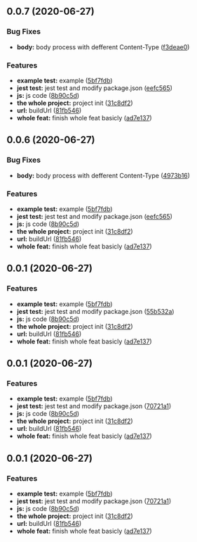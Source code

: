 <a name="0.0.7"></a>
## 0.0.7 (2020-06-27)


### Bug Fixes

* **body:** body process with defferent Content-Type ([f3deae0](https://github.com/hblvsjtu/TsAxios/commit/f3deae0))


### Features

* **example test:** example ([5bf7fdb](https://github.com/hblvsjtu/TsAxios/commit/5bf7fdb))
* **jest test:** jest test and modify package.json ([eefc565](https://github.com/hblvsjtu/TsAxios/commit/eefc565))
* **js:** js code ([8b90c5d](https://github.com/hblvsjtu/TsAxios/commit/8b90c5d))
* **the whole project:** project init ([31c8df2](https://github.com/hblvsjtu/TsAxios/commit/31c8df2))
* **url:** buildUrl ([81fb546](https://github.com/hblvsjtu/TsAxios/commit/81fb546))
* **whole feat:** finish whole feat basicly ([ad7e137](https://github.com/hblvsjtu/TsAxios/commit/ad7e137))



<a name="0.0.6"></a>
## 0.0.6 (2020-06-27)


### Bug Fixes

* **body:** body process with defferent Content-Type ([4973b16](https://github.com/hblvsjtu/TsAxios/commit/4973b16))


### Features

* **example test:** example ([5bf7fdb](https://github.com/hblvsjtu/TsAxios/commit/5bf7fdb))
* **jest test:** jest test and modify package.json ([eefc565](https://github.com/hblvsjtu/TsAxios/commit/eefc565))
* **js:** js code ([8b90c5d](https://github.com/hblvsjtu/TsAxios/commit/8b90c5d))
* **the whole project:** project init ([31c8df2](https://github.com/hblvsjtu/TsAxios/commit/31c8df2))
* **url:** buildUrl ([81fb546](https://github.com/hblvsjtu/TsAxios/commit/81fb546))
* **whole feat:** finish whole feat basicly ([ad7e137](https://github.com/hblvsjtu/TsAxios/commit/ad7e137))



<a name="0.0.1"></a>
## 0.0.1 (2020-06-27)


### Features

* **example test:** example ([5bf7fdb](https://github.com/hblvsjtu/TsAxios/commit/5bf7fdb))
* **jest test:** jest test and modify package.json ([55b532a](https://github.com/hblvsjtu/TsAxios/commit/55b532a))
* **js:** js code ([8b90c5d](https://github.com/hblvsjtu/TsAxios/commit/8b90c5d))
* **the whole project:** project init ([31c8df2](https://github.com/hblvsjtu/TsAxios/commit/31c8df2))
* **url:** buildUrl ([81fb546](https://github.com/hblvsjtu/TsAxios/commit/81fb546))
* **whole feat:** finish whole feat basicly ([ad7e137](https://github.com/hblvsjtu/TsAxios/commit/ad7e137))



<a name="0.0.1"></a>
## 0.0.1 (2020-06-27)


### Features

* **example test:** example ([5bf7fdb](https://github.com/hblvsjtu/TsAxios/commit/5bf7fdb))
* **jest test:** jest test and modify package.json ([70721a1](https://github.com/hblvsjtu/TsAxios/commit/70721a1))
* **js:** js code ([8b90c5d](https://github.com/hblvsjtu/TsAxios/commit/8b90c5d))
* **the whole project:** project init ([31c8df2](https://github.com/hblvsjtu/TsAxios/commit/31c8df2))
* **url:** buildUrl ([81fb546](https://github.com/hblvsjtu/TsAxios/commit/81fb546))
* **whole feat:** finish whole feat basicly ([ad7e137](https://github.com/hblvsjtu/TsAxios/commit/ad7e137))



<a name="0.0.1"></a>
## 0.0.1 (2020-06-27)


### Features

* **example test:** example ([5bf7fdb](https://github.com/hblvsjtu/TsAxios/commit/5bf7fdb))
* **jest test:** jest test and modify package.json ([70721a1](https://github.com/hblvsjtu/TsAxios/commit/70721a1))
* **js:** js code ([8b90c5d](https://github.com/hblvsjtu/TsAxios/commit/8b90c5d))
* **the whole project:** project init ([31c8df2](https://github.com/hblvsjtu/TsAxios/commit/31c8df2))
* **url:** buildUrl ([81fb546](https://github.com/hblvsjtu/TsAxios/commit/81fb546))
* **whole feat:** finish whole feat basicly ([ad7e137](https://github.com/hblvsjtu/TsAxios/commit/ad7e137))



